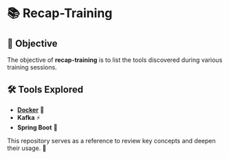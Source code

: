 # 📚 Recap-Training

## 🎯 Objective
The objective of **recap-training** is to list the tools discovered during various training sessions.

## 🛠️ Tools Explored
- **[Docker](docker/docker.md)** 🐳
- **Kafka** ⚡
- **Spring Boot** 🌱

This repository serves as a reference to review key concepts and deepen their usage. 🚀 